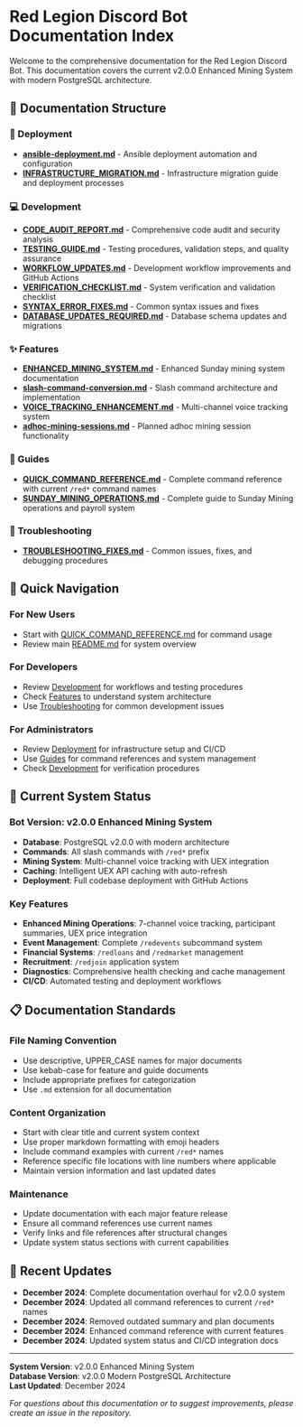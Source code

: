 # Red Legion Discord Bot Documentation Index

Welcome to the comprehensive documentation for the Red Legion Discord Bot. This documentation covers the current v2.0.0 Enhanced Mining System with modern PostgreSQL architecture.

## 📁 Documentation Structure

### 🚀 Deployment

- **[ansible-deployment.md](deployment/ansible-deployment.md)** - Ansible deployment automation and configuration
- **[INFRASTRUCTURE_MIGRATION.md](deployment/INFRASTRUCTURE_MIGRATION.md)** - Infrastructure migration guide and deployment processes

### 💻 Development

- **[CODE_AUDIT_REPORT.md](development/CODE_AUDIT_REPORT.md)** - Comprehensive code audit and security analysis
- **[TESTING_GUIDE.md](development/TESTING_GUIDE.md)** - Testing procedures, validation steps, and quality assurance
- **[WORKFLOW_UPDATES.md](development/WORKFLOW_UPDATES.md)** - Development workflow improvements and GitHub Actions
- **[VERIFICATION_CHECKLIST.md](development/VERIFICATION_CHECKLIST.md)** - System verification and validation checklist
- **[SYNTAX_ERROR_FIXES.md](development/SYNTAX_ERROR_FIXES.md)** - Common syntax issues and fixes
- **[DATABASE_UPDATES_REQUIRED.md](development/DATABASE_UPDATES_REQUIRED.md)** - Database schema updates and migrations

### ✨ Features

- **[ENHANCED_MINING_SYSTEM.md](features/ENHANCED_MINING_SYSTEM.md)** - Enhanced Sunday mining system documentation
- **[slash-command-conversion.md](features/slash-command-conversion.md)** - Slash command architecture and implementation
- **[VOICE_TRACKING_ENHANCEMENT.md](features/VOICE_TRACKING_ENHANCEMENT.md)** - Multi-channel voice tracking system
- **[adhoc-mining-sessions.md](features/adhoc-mining-sessions.md)** - Planned adhoc mining session functionality

### 📖 Guides

- **[QUICK_COMMAND_REFERENCE.md](guides/QUICK_COMMAND_REFERENCE.md)** - Complete command reference with current `/red*` command names
- **[SUNDAY_MINING_OPERATIONS.md](guides/SUNDAY_MINING_OPERATIONS.md)** - Complete guide to Sunday Mining operations and payroll system

### 🔧 Troubleshooting

- **[TROUBLESHOOTING_FIXES.md](troubleshooting/TROUBLESHOOTING_FIXES.md)** - Common issues, fixes, and debugging procedures

## 🎯 Quick Navigation

### For New Users
- Start with [QUICK_COMMAND_REFERENCE.md](guides/QUICK_COMMAND_REFERENCE.md) for command usage
- Review main [README.md](README.md) for system overview

### For Developers
- Review [Development](development/) for workflows and testing procedures
- Check [Features](features/) to understand system architecture
- Use [Troubleshooting](troubleshooting/) for common development issues

### For Administrators
- Review [Deployment](deployment/) for infrastructure setup and CI/CD
- Use [Guides](guides/) for command references and system management
- Check [Development](development/) for verification procedures

## 🤖 Current System Status

### Bot Version: v2.0.0 Enhanced Mining System
- **Database**: PostgreSQL v2.0.0 with modern architecture
- **Commands**: All slash commands with `/red*` prefix
- **Mining System**: Multi-channel voice tracking with UEX integration
- **Caching**: Intelligent UEX API caching with auto-refresh
- **Deployment**: Full codebase deployment with GitHub Actions

### Key Features
- **Enhanced Mining Operations**: 7-channel voice tracking, participant summaries, UEX price integration
- **Event Management**: Complete `/redevents` subcommand system
- **Financial Systems**: `/redloans` and `/redmarket` management
- **Recruitment**: `/redjoin` application system
- **Diagnostics**: Comprehensive health checking and cache management
- **CI/CD**: Automated testing and deployment workflows

## 📋 Documentation Standards

### File Naming Convention
- Use descriptive, UPPER_CASE names for major documents
- Use kebab-case for feature and guide documents
- Include appropriate prefixes for categorization
- Use `.md` extension for all documentation

### Content Organization
- Start with clear title and current system context
- Use proper markdown formatting with emoji headers
- Include command examples with current `/red*` names
- Reference specific file locations with line numbers where applicable
- Maintain version information and last updated dates

### Maintenance
- Update documentation with each major feature release
- Ensure all command references use current names
- Verify links and file references after structural changes
- Update system status sections with current capabilities

## 🔄 Recent Updates

- **December 2024**: Complete documentation overhaul for v2.0.0 system
- **December 2024**: Updated all command references to current `/red*` names
- **December 2024**: Removed outdated summary and plan documents
- **December 2024**: Enhanced command reference with current features
- **December 2024**: Updated system status and CI/CD integration docs

---

**System Version**: v2.0.0 Enhanced Mining System  
**Database Version**: v2.0.0 Modern PostgreSQL Architecture  
**Last Updated**: December 2024

*For questions about this documentation or to suggest improvements, please create an issue in the repository.*
